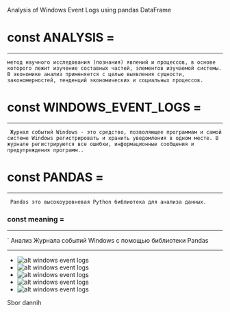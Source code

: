 Analysis of Windows Event Logs using pandas DataFrame


# const ANALYSIS =
---
`метод научного исследования (познания) явлений и процессов, в основе которого лежит изучение составных частей, элементов изучаемой системы. В экономике анализ применяется с целью выявления сущности, закономерностей, тенденций экономических и социальных процессов.`

# const WINDOWS_EVENT_LOGS = 
---
  ` Журнал событий Windows - это средство, позволяющее программам и самой системе Windows регистрировать и хранить уведомления в одном месте. В журнале регистрируются все ошибки, информационные сообщения и предупреждения программ..`

# const PANDAS = 
---
` Pandas это высокоуровневая Python библиотека для анализа данных.`

### const meaning =
---
` Aнализ Журналa событий Windows с помощью библиотеки Pandas



---



* ![alt windows event logs](https://i0.wp.com/3.404content.com/1/59/D3/1551408486412191672/fullsize.png "img 1")
* ![alt windows event logs](https://media.geeksforgeeks.org/wp-content/uploads/finallpandas.png "img 2")
* ![alt windows event logs](https://pandas.pydata.org/pandas-docs/stable/_images/area_plot_stacked.png "img 3")
* ![alt windows event logs](https://pandas.pydata.org/pandas-docs/stable/_images/area_plot_stacked.png "img 4")
* ![alt windows event logs](https://pandas.pydata.org/pandas-docs/stable/_images/area_plot_stacked.png "img 5")

Sbor dannih 
